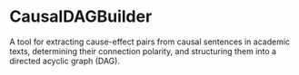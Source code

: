 # CausalDAGBuilder
A tool for extracting cause-effect pairs from causal sentences in academic texts, determining their connection polarity, and structuring them into a directed acyclic graph (DAG). 
